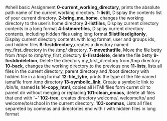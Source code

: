 #shell basic Assignment
**0-current_working_directory**, prints the absolute path name of the current working directory.
**1-listit**, Display the contents list of your current directory.
**2-bring_me_home**, changes the working directory to the user’s home directory
**3-listfiles**, Display current directory contents in a long format
**4-listmorefiles**, Display current directory contents, including hidden files using long format
**5listfilesdigitonly**, Display current directory contents with long format, user and groups ids, and hidden files
**6-firstdirectory**,creates a directory named my_first_directory in the /tmp/ directory.
**7-movethatfile**, Move the file betty from /tmp/ to /tmp/my_first_directory
**8-firstdelete**, delete the file betty
**9-firstdirdeletion**, Delete the directory my_first_directory from /tmp directory
**10-back**, changes the working directory to the previous one
**11-lists**, lists all files in the current directory, parent directory and /boot directory with hidden file in a long format
**12-file_tybe**, prints the type of the file named iamafile from /tmp directory
**13-symbolic_link**, Create a symbolic link to /bin/ls, named __ls__
**14-copy_html**, copies all HTMl files form curret dir to parent dir without merging or replacing 
**101-clean_emacs**, delete all files that end with '~'
**102-tree**, creates directory welcome/, welcome/to/ and welcome/to/school in the current directory.
**103-commas**, Lists all files separeted by commas and directories end with / with hidden files in long format
